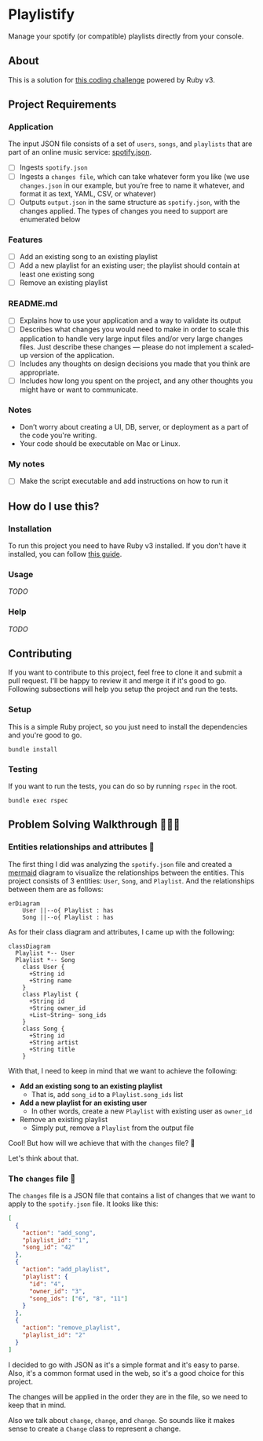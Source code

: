 # Playlistify

Manage your spotify (or compatible) playlists directly from your console.

## About

This is a solution for [this coding challenge](https://gist.github.com/vitchell/a081703591116bab7e859cc000c98495)
powered by Ruby v3.

## Project Requirements

### Application

The input JSON file consists of a set of `users`, `songs`, and `playlists`
that are part of an online music service: [spotify.json](https://gist.githubusercontent.com/vitchell/fe0b1cb51e158058fb1b9d827584d01f/raw/f00f4d94d9d87b0d928bb3766a2667fb502d7407/spotify.json).

- [ ] Ingests `spotify.json`
- [ ] Ingests a `changes file`, which can take whatever form you like (we use
  `changes.json` in our example, but you’re free to name it whatever, and format
  it as text, YAML, CSV, or whatever)
- [ ] Outputs `output.json` in the same structure as `spotify.json`, with the
  changes applied. The types of changes you need to support are enumerated below

### Features
- [ ] Add an existing song to an existing playlist
- [ ] Add a new playlist for an existing user; the playlist should contain at
  least one existing song
- [ ] Remove an existing playlist

### README.md
- [ ] Explains how to use your application and a way to validate its output
- [ ] Describes what changes you would need to make in order to scale this
  application to handle very large input files and/or very large changes files.
  Just describe these changes — please do not implement a scaled-up version of
  the application.
- [ ] Includes any thoughts on design decisions you made that you think are
  appropriate.
- [ ] Includes how long you spent on the project, and any other thoughts you
  might have or want to communicate.

### Notes
- Don’t worry about creating a UI, DB, server, or deployment as a part of the
  code you're writing.
- Your code should be executable on Mac or Linux.

### My notes

- [ ] Make the script executable and add instructions on how to run it

## How do I use this?

### Installation

To run this project you need to have Ruby v3 installed. If you don't have it
installed, you can follow [this guide](https://www.ruby-lang.org/en/documentation/installation/).

### Usage

_TODO_

### Help

_TODO_

## Contributing

If you want to contribute to this project, feel free to clone it and submit a
pull request. I'll be happy to review it and merge it if it's good to go.
Following subsections will help you setup the project and run the tests.

### Setup

This is a simple Ruby project, so you just need to install the dependencies
and you're good to go.

```shell
bundle install
```

### Testing

If you want to run the tests, you can do so by running `rspec` in the root.

```shell
bundle exec rspec
```

## Problem Solving Walkthrough 🚶🏻‍♂️

### Entities relationships and attributes 🔗
The first thing I did was analyzing the `spotify.json` file and created
a [mermaid](https://mermaid-js.github.io/mermaid/#/) diagram to visualize the
relationships between the entities. This project consists of 3 entities: `User`,
`Song`, and `Playlist`. And the relationships between them are as follows:

```mermaid
erDiagram
    User ||--o{ Playlist : has
    Song ||--o{ Playlist : has
```

As for their class diagram and attributes, I came up with the following:

```mermaid
classDiagram
  Playlist *-- User
  Playlist *-- Song
    class User {
      +String id
      +String name
    }
    class Playlist {
      +String id
      +String owner_id
      +List~String~ song_ids
    }
    class Song {
      +String id
      +String artist
      +String title
    }
```

With that, I need to keep in mind that we want to achieve the following:
- **Add an existing song to an existing playlist**
  - That is, add `song_id` to a `Playlist.song_ids` list
- **Add a new playlist for an existing user**
  -  In other words, create a new `Playlist` with existing user as `owner_id`
- Remove an existing playlist
  - Simply put, remove a `Playlist` from the output file

Cool! But how will we achieve that with the `changes` file? 🤔

Let's think about that.

### The `changes` file 👺

The `changes` file is a JSON file that contains a list of changes that we want
to apply to the `spotify.json` file. It looks like this:

```json
[
  {
    "action": "add_song",
    "playlist_id": "1",
    "song_id": "42"
  },
  {
    "action": "add_playlist",
    "playlist": {
      "id": "4",
      "owner_id": "3",
      "song_ids": ["6", "8", "11"]
    }
  },
  {
    "action": "remove_playlist",
    "playlist_id": "2"
  }
]
```

I decided to go with JSON as it's a simple format and it's easy to parse. Also,
it's a common format used in the web, so it's a good choice for this project.

The changes will be applied in the order they are in the file, so we need to
keep that in mind.

Also we talk about `change`, `change`, and `change`. So sounds like it makes
sense to create a `Change` class to represent a change.